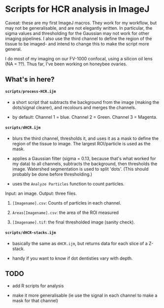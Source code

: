 # Scripts for HCR analysis in ImageJ 

Caveat: these are my first ImageJ macros. They work for my workflow, but may not be generalisable, and are not elegantly written. In particular, the sigma values and thresholding for the Gaussian may not work for other imaging pipelines. I also use the third channel to define the region of the tissue to be imaged- and intend to change this to make the script more general. 

I do most of my imaging on our FV-1000 confocal, using a silicon oil lens (NA = ??). Thus far, I've been working on honeybee ovaries.  

## What's in here? 

#### `scripts/process-HCR.ijm` 

- a short script that subtracts the background from the image (making the dots/signal clearer), and recolours and merges the channels.

- by default: Channel 1 = blue. Channel 2 = Green. Channel 3 = Magenta. 

#### `scripts/dHCR.ijm`

- blurs the third channel, thresholds it, and uses it as a mask to define the region of the tissue to image. The largest ROI/particle is used as the mask. 

- applies a Gaussian filter (sigma = 0.13, because that's what worked for my data) to all channels, subtracts the background, then thresholds the image. Watershed segmentation is used to split 'dots'. (This should probably be done before thresholding.) 

- uses the `Analyze Particles` function to count particles. 

Input: an image. Output: three files. 

1) `[Imagename].csv`: Counts of particles in each channel. 

2) `Areas[Imagename].csv`: the area of the ROI measured

3) `[Imagename].tif`: the final thresholded image (sanity check). 

#### `scripts/dHCR-stacks.ijm` 

- basically the same as `dHCR.ijm`, but returns data for each slice of a Z-stack. 

- handy if you want to know if dot dentisties vary with depth. 


## TODO

- add R scripts for analysis 

- make it more generalisable (ie use the signal in each channel to make a mask for that channel) 

 

